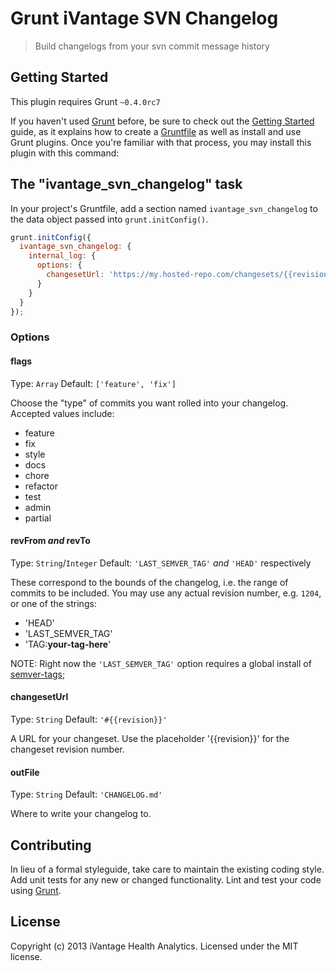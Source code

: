 # Grunt iVantage SVN Changelog

> Build changelogs from your svn commit message history

## Getting Started
This plugin requires Grunt `~0.4.0rc7`

If you haven't used [Grunt](http://gruntjs.com/) before, be sure to check out
the [Getting Started](http://gruntjs.com/getting-started) guide, as it explains
how to create a [Gruntfile](http://gruntjs.com/sample-gruntfile) as well as
install and use Grunt plugins. Once you're familiar with that process, you may
install this plugin with this command:

## The "ivantage_svn_changelog" task
In your project's Gruntfile, add a section named `ivantage_svn_changelog` to the
data object passed into `grunt.initConfig()`.

```js
grunt.initConfig({
  ivantage_svn_changelog: {
    internal_log: {
      options: {
        changesetUrl: 'https://my.hosted-repo.com/changesets/{{revision}}'
      }
    }
  }
});
```

### Options

#### flags
Type: `Array`
Default: `['feature', 'fix']`

Choose the "type" of commits you want rolled into your changelog. Accepted
values include:

- feature
- fix
- style
- docs
- chore
- refactor
- test
- admin
- partial

#### revFrom *and* revTo
Type: `String`/`Integer`
Default: `'LAST_SEMVER_TAG'` *and* `'HEAD'` respectively

These correspond to the bounds of the changelog, i.e. the range of commits to be
included. You may use any actual revision number, e.g. `1204`, or one of the
strings:

- 'HEAD'
- 'LAST_SEMVER_TAG'
- 'TAG:**your-tag-here**'

NOTE: Right now the `'LAST_SEMVER_TAG'` option requires a global install of
[semver-tags](https://github.com/jtrussell/semver-tags);

#### changesetUrl
Type: `String`
Default: `'#{{revision}}'`

A URL for your changeset. Use the placeholder '{{revision}}' for the changeset
revision number.

#### outFile
Type: `String`
Default: `'CHANGELOG.md'`

Where to write your changelog to.

## Contributing
In lieu of a formal styleguide, take care to maintain the existing coding style.
Add unit tests for any new or changed functionality. Lint and test your code
using [Grunt](http://gruntjs.com/).

## License

Copyright (c) 2013 iVantage Health Analytics.
Licensed under the MIT license.

